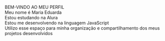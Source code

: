 BEM-VINDO AO MEU PERFIL                                                                                                                                                                                      
Meu nome é Maria Eduarda                                                                                                                                                                                 
Estou estudando na Alura                                                                                                                                                                                              
Estou me desenvolvendo na linguagem JavaScript                                                                                                                                                                     
Utilizo esse espaço para minha organização e compartilhamento dos meus projetos desenvolvidos
